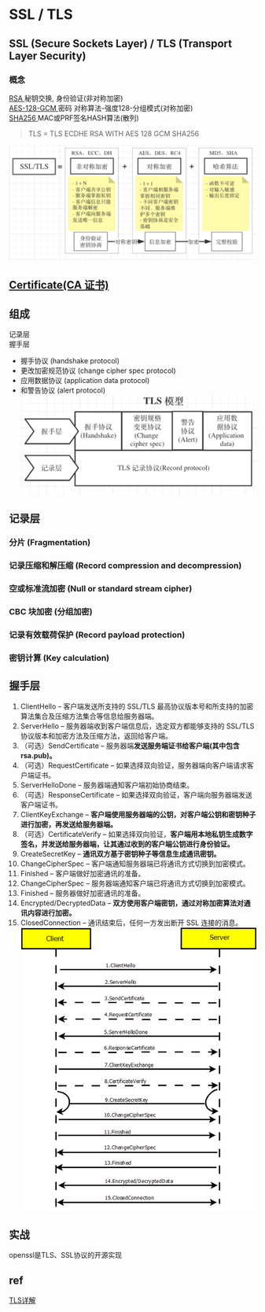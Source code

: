 # SSL / TLS 

## SSL (Secure Sockets Layer) / TLS (Transport Layer Security)
### 概念
[ RSA ](RSA.md) 秘钥交换, 身份验证(非对称加密)  
[ AES-128-GCM ](AES.md) 密码 对称算法-强度128-分组模式(对称加密)  
[ SHA256 ](SHA.md) MAC或PRF签名HASH算法(散列)  

> TLS = TLS ECDHE RSA WITH AES 128 GCM SHA256

![ ssltls ](res/ssltls)

## [ Certificate(CA 证书) ](CA.md)

## 组成
记录层  
握手层  
- 握手协议 (handshake protocol)
- 更改加密规范协议 (change cipher spec protocol)
- 应用数据协议 (application data protocol)
- 和警告协议 (alert protocol)  
![ TLSmodel ](res/TLS-model)

## 记录层
### 分片 (Fragmentation)
### 记录压缩和解压缩 (Record compression and decompression)
### 空或标准流加密 (Null or standard stream cipher)
### CBC 块加密 (分组加密)
### 记录有效载荷保护 (Record payload protection)
### 密钥计算 (Key calculation)

## 握手层
1. ClientHello – 客户端发送所支持的 SSL/TLS 最高协议版本号和所支持的加密算法集合及压缩方法集合等信息给服务器端。
2. ServerHello – 服务器端收到客户端信息后，选定双方都能够支持的 SSL/TLS 协议版本和加密方法及压缩方法，返回给客户端。
3. （可选）SendCertificate – 服务器端**发送服务端证书给客户端(其中包含rsa.pub)。**
4. （可选）RequestCertificate – 如果选择双向验证，服务器端向客户端请求客户端证书。
5. ServerHelloDone – 服务器端通知客户端初始协商结束。
6. （可选）ResponseCertificate – 如果选择双向验证，客户端向服务器端发送客户端证书。
7. ClientKeyExchange – **客户端使用服务器端的公钥，对客户端公钥和密钥种子进行加密，再发送给服务器端。**
8. （可选）CertificateVerify – 如果选择双向验证，**客户端用本地私钥生成数字签名，并发送给服务器端，让其通过收到的客户端公钥进行身份验证。**
9. CreateSecretKey – **通讯双方基于密钥种子等信息生成通讯密钥。**
10. ChangeCipherSpec – 客户端通知服务器端已将通讯方式切换到加密模式。
11. Finished – 客户端做好加密通讯的准备。
12. ChangeCipherSpec – 服务器端通知客户端已将通讯方式切换到加密模式。
13. Finished – 服务器做好加密通讯的准备。
14. Encrypted/DecryptedData – **双方使用客户端密钥，通过对称加密算法对通讯内容进行加密。**
15. ClosedConnection – 通讯结束后，任何一方发出断开 SSL 连接的消息。
![ TLS ](res/TLS.png)

## 实战
openssl是TLS、SSL协议的开源实现

## ref
[ TLS详解 ](https://www.codercto.com/a/24035.html)
